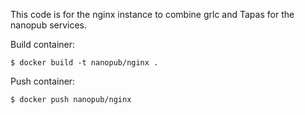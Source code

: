 This code is for the nginx instance to combine grlc and Tapas for the
nanopub services.

Build container:

    $ docker build -t nanopub/nginx .

Push container:

    $ docker push nanopub/nginx
